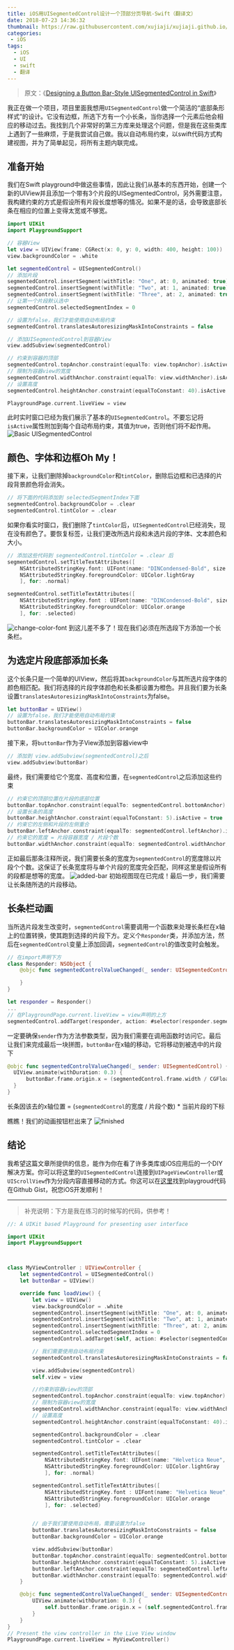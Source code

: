 ```yaml
---
title: iOS用UISegmentedControl设计一个顶部分页导航-Swift（翻译文）
date: 2018-07-23 14:36:32
thumbnail: https://raw.githubusercontent.com/xujiaji/xujiaji.github.io/pictures/blog/ios-uisegmented-design/display.gif
categories:
 - iOS
tags:
  - iOS
  - UI
  - swift
  - 翻译
---
```


> 原文：《[Designing a Button Bar-Style UISegmentedControl in Swift](https://www.codementor.io/kevinfarst/designing-a-button-bar-style-uisegmentedcontrol-in-swift-cg6cf0dok)》

<!-- more -->

我正在做一个项目，项目里面我想用`UISegmentedControl`做一个简洁的“底部条形样式”的设计。它没有边框，所选下方有一个小长条，当你选择一个元素后他会相应的移动过去。我找到几个非常好的第三方库来处理这个问题，但是我在这些类库上遇到了一些麻烦，于是我尝试自己做。我以自动布局约束，以swift代码方式构建视图，并为了简单起见，将所有主题内联完成。

## 准备开始
我们在Swift playground中做这些事情，因此让我们从基本的东西开始，创建一个新的UIView并且添加一个带有3个片段的UISegmentedControl，另外需要注意，我构建约束的方式是假设所有片段长度想等的情况。如果不是的话，会导致底部长条在相应的位置上变得太宽或不够宽。

``` swift
import UIKit
import PlaygroundSupport

// 容器View
let view = UIView(frame: CGRect(x: 0, y: 0, width: 400, height: 100))
view.backgroundColor = .white

let segmentedControl = UISegmentedControl()
// 添加片段
segmentedControl.insertSegment(withTitle: "One", at: 0, animated: true)
segmentedControl.insertSegment(withTitle: "Two", at: 1, animated: true)
segmentedControl.insertSegment(withTitle: "Three", at: 2, animated: true)
// 让第一个片段默认选中
segmentedControl.selectedSegmentIndex = 0

// 设置为false，我们才能使用自动布局约束
segmentedControl.translatesAutoresizingMaskIntoConstraints = false

// 添加UISegmentedControl到容器View
view.addSubview(segmentedControl)

// 约束到容器的顶部
segmentedControl.topAnchor.constraint(equalTo: view.topAnchor).isActive = true
// 限制为容器view的宽度
segmentedControl.widthAnchor.constraint(equalTo: view.widthAnchor).isActive = true
// 设置高度
segmentedControl.heightAnchor.constraint(equalToConstant: 40).isActive = true

PlaygroundPage.current.liveView = view
```
此时实时窗口已经为我们展示了基本的`UISegmentedControl`。不要忘记将`isActive`属性附加到每个自动布局约束，其值为true，否则他们将不起作用。
![Basic UISegmentedControl](https://raw.githubusercontent.com/xujiaji/xujiaji.github.io/pictures/blog/ios-uisegmented-design/basic-uisegmentedcontrol.png)

## 颜色、字体和边框Oh My！
接下来，让我们删除掉`backgroundColor`和`tintColor`，删除后边框和已选择的片段背景颜色将会消失。
``` swift
// 将下面的代码添加到 selectedSegmentIndex下面
segmentedControl.backgroundColor = .clear
segmentedControl.tintColor = .clear
```

如果你看实时窗口，我们删除了`tintColor`后，`UISegmentedControl`已经消失，现在没有颜色了。要恢复标签，让我们更改所选片段和未选片段的字体、文本颜色和大小。
``` swift
// 添加这些代码到 segmentedControl.tintColor = .clear 后
segmentedControl.setTitleTextAttributes([
    NSAttributedStringKey.font: UIFont(name: "DINCondensed-Bold", size: 18)!,
    NSAttributedStringKey.foregroundColor: UIColor.lightGray
    ], for: .normal)

segmentedControl.setTitleTextAttributes([
    NSAttributedStringKey.font : UIFont(name: "DINCondensed-Bold", size: 18)!,
    NSAttributedStringKey.foregroundColor: UIColor.orange
    ], for: .selected)
```
![change-color-font](https://raw.githubusercontent.com/xujiaji/xujiaji.github.io/pictures/blog/ios-uisegmented-design/change-color-font.png)
到这儿差不多了！现在我们必须在所选段下方添加一个长条栏。

## 为选定片段底部添加长条
这个长条只是一个简单的UIView，然后将其`backgroundColor`与其所选片段字体的颜色相匹配。我们将选择的片段字体颜色和长条都设置为橙色。并且我们要为长条设置`translatesAutoresizingMaskIntoConstraints`为false。
``` swift
let buttonBar = UIView()
// 设置为false，我们才能使用自动布局约束
buttonBar.translatesAutoresizingMaskIntoConstraints = false
buttonBar.backgroundColor = UIColor.orange
```

接下来，将`buttonBar`作为子View添加到容器view中
``` swift
// 添加到 view.addSubview(segmentedControl)之后
view.addSubview(buttonBar)
```

最终，我们需要给它个宽度、高度和位置，在`segmentedControl`之后添加这些约束
``` swift
// 约束它的顶部位置在片段的底部位置
buttonBar.topAnchor.constraint(equalTo: segmentedControl.bottomAnchor).isActive = true
// 设置长条的高度
buttonBar.heightAnchor.constraint(equalToConstant: 5).isActive = true
// 约束它的左侧和片段的左侧重合
buttonBar.leftAnchor.constraint(equalTo: segmentedControl.leftAnchor).isActive = true
// 约束它的宽度 = 片段容器宽度 / 片段个数
buttonBar.widthAnchor.constraint(equalTo: segmentedControl.widthAnchor, multiplier: 1 / CGFloat(segmentedControl.numberOfSegments)).isActive = true
```

正如最后那条注释所说，我们需要长条的宽度为`segmentedControl`的宽度除以片段个个数。这保证了长条宽度将与单个片段的宽度完全匹配，同样这里是假设所有的段都是想等的宽度。
![added-bar](https://raw.githubusercontent.com/xujiaji/xujiaji.github.io/pictures/blog/ios-uisegmented-design/added-bar.png)
初始视图现在已完成！最后一步，我们需要让长条随所选的片段移动。

## 长条栏动画
当所选片段发生改变时，`segmentedControl`需要调用一个函数来处理长条栏在x轴上的位置转换，使其跑到选择的片段下方。定义个`Responder`类，并添加方法，然后在`segmentedControl`变量上添加回调，`segmentedControl`的值改变时会触发。
``` swift
// 在import声明下方
class Responder: NSObject {
    @objc func segmentedControlValueChanged(_ sender: UISegmentedControl) {

    }
}

let responder = Responder()
...
// 在PlaygroundPage.current.liveView = view声明的上方
segmentedControl.addTarget(responder, action: #selector(responder.segmentedControlValueChanged(_:)), for: UIControlEvents.valueChanged)
```

一定要确保`sender`作为方法参数类型，因为我们需要在调用函数时访问它。最后让我们来完成最后一块拼图，`buttonBar`在x轴的移动，它将移动到被选中的片段下
``` swift
@objc func segmentedControlValueChanged(_ sender: UISegmentedControl) {
  UIView.animate(withDuration: 0.3) {
      buttonBar.frame.origin.x = (segmentedControl.frame.width / CGFloat(segmentedControl.numberOfSegments)) * CGFloat(segmentedControl.selectedSegmentIndex)
  }
}
```
长条因该去的x轴位置 = (`segmentedControl`的宽度 / 片段个数) * 当前片段的下标

瞧瞧！我们的动画按钮栏出来了
![finished](https://raw.githubusercontent.com/xujiaji/xujiaji.github.io/pictures/blog/ios-uisegmented-design/display.gif)

## 结论
我希望这篇文章所提供的信息，能作为你在看了许多类库或iOS应用后的一个DIY解决方案。你可以将这里的`UISegmentedControl`连接到`UIPageViewController`或`UIScrollView`作为分段内容直接移动的方式。你这可以在[这里](https://gist.github.com/kfarst/9f8a1eb59cce2004b15f0b682c92eeed)找到playgroud代码在Github Gist，祝您iOS开发顺利！

---

> 补充说明：下方是我在练习的时候写的代码，供参考！

``` swift
//: A UIKit based Playground for presenting user interface

import UIKit
import PlaygroundSupport



class MyViewController : UIViewController {
    let segmentedControl = UISegmentedControl()
    let buttonBar = UIView()

    override func loadView() {
        let view = UIView()
        view.backgroundColor = .white
        segmentedControl.insertSegment(withTitle: "One", at: 0, animated: true)
        segmentedControl.insertSegment(withTitle: "Two", at: 1, animated: true)
        segmentedControl.insertSegment(withTitle: "Three", at: 2, animated: true)
        segmentedControl.selectedSegmentIndex = 0
        segmentedControl.addTarget(self, action: #selector(segmentedControlValueChanged(_:)), for: .valueChanged)

        // 我们需要使用自动布局约束
        segmentedControl.translatesAutoresizingMaskIntoConstraints = false

        view.addSubview(segmentedControl)
        self.view = view

        //约束到容器view的顶部
        segmentedControl.topAnchor.constraint(equalTo: view.topAnchor).isActive = true
        // 限制为容器view的宽度
        segmentedControl.widthAnchor.constraint(equalTo: view.widthAnchor).isActive = true
        // 设置高度
        segmentedControl.heightAnchor.constraint(equalToConstant: 40).isActive = true

        segmentedControl.backgroundColor = .clear
        segmentedControl.tintColor = .clear

        segmentedControl.setTitleTextAttributes([
            NSAttributedStringKey.font: UIFont(name: "Helvetica Neue", size: 18)!,
            NSAttributedStringKey.foregroundColor: UIColor.lightGray
            ], for: .normal)

        segmentedControl.setTitleTextAttributes([
            NSAttributedStringKey.font : UIFont(name: "Helvetica Neue", size: 18)!,
            NSAttributedStringKey.foregroundColor: UIColor.orange
            ], for: .selected)


        // 由于我们要使用自动布局，需要设置为false
        buttonBar.translatesAutoresizingMaskIntoConstraints = false
        buttonBar.backgroundColor = UIColor.orange

        view.addSubview(buttonBar)
        buttonBar.topAnchor.constraint(equalTo: segmentedControl.bottomAnchor).isActive = true
        buttonBar.heightAnchor.constraint(equalToConstant: 5).isActive = true
        buttonBar.leftAnchor.constraint(equalTo: segmentedControl.leftAnchor).isActive = true
        buttonBar.widthAnchor.constraint(equalTo: segmentedControl.widthAnchor, multiplier: 1 / CGFloat(segmentedControl.numberOfSegments)).isActive = true
    }

    @objc func segmentedControlValueChanged(_ sender: UISegmentedControl) {
        UIView.animate(withDuration: 0.3) {
            self.buttonBar.frame.origin.x = (self.segmentedControl.frame.width / CGFloat(self.segmentedControl.numberOfSegments)) * CGFloat(self.segmentedControl.selectedSegmentIndex)
        }
    }
}
// Present the view controller in the Live View window
PlaygroundPage.current.liveView = MyViewController()
```
